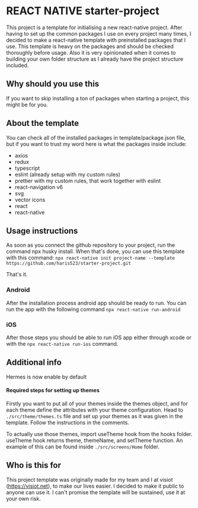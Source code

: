 # REACT NATIVE starter-project

This project is a template for initialising a new react-native project.
After having to set up the common packages I use on every project many times, I decided to make a react-native template with preinstalled packages that I use.
This template is heavy on the packages and should be checked thoroughly before usage. Also it is very opinionated when it comes to building your own folder structure as I already have the project structure included.

## Why should you use this

If you want to skip installing a ton of packages when starting a project, this might be for you.

## About the template

You can check all of the installed packages in template/package.json file, but if you want to trust my word here is what the packages inside include:

- axios
- redux
- typescript
- eslint (already setup with my custom rules)
- prettier with my custom rules, that work together with eslint
- react-navigation v6
- svg
- vector icons
- react
- react-native

## Usage instructions
As soon as you connect the github repository to your project, run the command npx husky install.
When that's done, you can use this template with this command: `npx react-native init project-name --template https://github.com/haris523/starter-project.git`

That's it.

### Android

After the installation process android app should be ready to run.
You can run the app with the following command `npx react-native run-android`

### iOS

After those steps you should be able to run iOS app either through xcode or with the `npx react-native run-ios` command.

## Additional info

Hermes is now enable by default

#### Required steps for setting up themes

Firstly you want to put all of your themes inside the themes object, and for each theme define the attributes with your theme configuration. Head to `./src/theme/themes.ts` file and set up your themes as it was given in the template. Follow the instructions in the comments.

To actually use those themes, import useTheme hook from the hooks folder. useTheme hook returns theme, themeName, and setTheme function. An example of this can be found inside `./src/screens/Home` folder.

## Who is this for

This project template was originally made for my team and I at visiot (https://visiot.net), to make our lives easier.
I decided to make it public to anyone can use it. I can't promise the template will be sustained, use it at your own risk.
